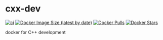 # cxx-dev
[![ci](https://github.com/m-fila/cxx-dev/actions/workflows/main.yml/badge.svg)](https://github.com/m-fila/cxx-dev/actions/workflows/main.yml)
[![Docker Image Size (latest by date)](https://img.shields.io/docker/image-size/mfila/cxx-dev)](https://hub.docker.com/repository/docker/mfila/cxx-dev)
[![Docker Pulls](https://img.shields.io/docker/pulls/mfila/cxx-dev)](https://hub.docker.com/repository/docker/mfila/cxx-dev)
[![Docker Stars](https://img.shields.io/docker/stars/mfila/cxx-dev)](https://hub.docker.com/repository/docker/mfila/cxx-dev)

docker for C++ development
